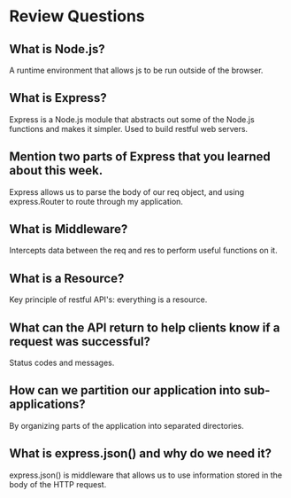 # Review Questions

## What is Node.js?
  A runtime environment that allows js to be run outside of the browser.

## What is Express?
  Express is a Node.js module that abstracts out some of the Node.js functions and makes it simpler. Used to build restful web servers.

## Mention two parts of Express that you learned about this week.
  Express allows us to parse the body of our req object, and using express.Router to route through my application.

## What is Middleware?
  Intercepts data between the req and res to perform useful functions on it.

## What is a Resource?
  Key principle of restful API's: everything is a resource.

## What can the API return to help clients know if a request was successful?
  Status codes and messages.

## How can we partition our application into sub-applications?
  By organizing parts of the application into separated directories.

## What is express.json() and why do we need it?
  express.json() is middleware that allows us to use information stored in the body of the HTTP request.
